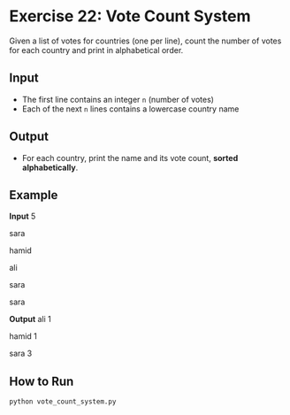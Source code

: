 # Exercise 22: Vote Count System

Given a list of votes for countries (one per line), count the number of votes for each country and print in alphabetical order.

## Input

- The first line contains an integer `n` (number of votes)
- Each of the next `n` lines contains a lowercase country name

## Output

- For each country, print the name and its vote count, **sorted alphabetically**.

## Example

**Input**
5

sara

hamid

ali

sara

sara


**Output**
ali 1

hamid 1

sara 3


## How to Run

```bash
python vote_count_system.py
